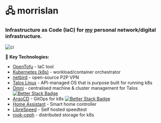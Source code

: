 # 🖧 morrislan

### Infrastructure as Code (IaC) for [my](https://maxmorris.io) personal network/digital infrastructure.
![ci](https://github.com/MorrisLAN/morrislan/actions/workflows/ci.yaml/badge.svg?branch=main)

🔧 **Key Technologies:**

- [OpenTofu](https://opentofu.org/) - IaC tool
- [Kubernetes (k8s)](https://kubernetes.io/) - workload/container orchestrator
- [netbird](https://netbird.io/) - open-source P2P VPN
- [Talos Linux](https://www.talos.dev/) - API-managed OS that is purpose built for running k8s
- [Omni](https://omni.siderolabs.com/) - centralised machine & cluster management for Talos [![Better Stack Badge](https://uptime.betterstack.com/status-badges/v3/monitor/1r45u.svg)](https://status.morrislan.net)
- [ArgoCD](https://argo-cd.readthedocs.io/en/stable/) - GitOps for k8s [![Better Stack Badge](https://uptime.betterstack.com/status-badges/v3/monitor/1r45o.svg)](https://status.morrislan.net)
- [Home Assistant](https://www.home-assistant.io/) - Smart home controller
- [LibreSpeed](https://github.com/librespeed/speedtest) - Self hosted speedtest
- [rook-ceph](https://rook.io/) - distributed storage for k8s
